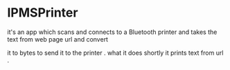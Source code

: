 # IPMSPrinter

it's an app which scans and connects to a Bluetooth printer and takes the text from web page url and convert

it to bytes to send it to the printer . what it does shortly it prints text from url .
